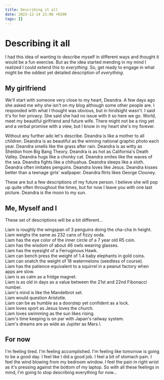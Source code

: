 ```yaml
---
title: Describing it all
date: 2023-12-14 21:06 +0200
tags: []
---
```


# Describing it all
I had this idea of wanting to describe myself in different ways and thought it would be a fun exercise. But as the idea started mending in my mind I realized I could extend this to _everything_. So, get ready to engage in what might be the oddest yet detailed description of _everything_.

## My girlfriend
We'll start with someone very close to my heart, Deandra. A few days ago she asked me why she isn't on my blog although some other people are. I responded with what I thought was obvious, but in hindsight wasn't. I said it's for her privacy. She said she had no issue with it so here we go. World, meet my beautiful girlfriend and future wife. There might not be a ring yet and a verbal promise with a view, but I know in my heart she's my forever.

Without any further ado let's describe. Deandra is like a mother to all children. Deandra is as beautiful as the winning national graphic photo each year. Deandra smells like the grass after rain. Deandra is as witty as Sheldon from Big Bang Theory. Deandra is as hot as California's Death Valley. Deandra hugs like a chonky cat. Deandra smiles like the waves of the sea. Deandra fights like a chihuahua. Deandra sleeps like a sloth. Deandra often imitates penguins. Deandra loves like Jesus. Deandra kisses better than a teenage girls' wallpaper. Deandra flirts likes George Clooney.

These are but a few descriptions of my future person. I believe she will pop up quite often throughout the times, but for now I leave you with one last picture. Deandra is the moon to my sun.

## Me, Myself and I
These set of descriptions will be a bit different...

Liam is roughly the wingspan of 3 penguins doing the cha-cha in height.\
Liam weighs the same as 232 cans of fizzy soda.\
Liam has the eye color of the inner circle of a 7 year old R5 coin.\
Liam has the wisdom of about 46 owls wearing glasses.\
Liam has the eyesight of a Ferruginous Hawk.\
Liam can bench press the weight of 1.4 baby elephants in gold coins.\
Liam can snatch the weight of 18 watermelons (seedless of course).\
Liam has the patience equivalent to a squirrel in a peanut factory when apps are slow.\
Liam is as calm as a fridge magnet.\
Liam is as old in days as a value between the 21st and 22nd Fibonacci number.\
Liam's mind is like the Mandelbrot set.\
Liam would question Aristotle.\
Liam can be as humble as a doorstep yet confident as a lock.\
Liam loves sport as Jesus loves the church.\
Liam loves swimming as the sun likes rising.\
Liam's time keeping is on par with Japan's railway system.\
Liam's dreams are as wide as Jupiter as Mars.\

## For now
I'm feeling tired. I'm feeling accomplished. I'm feeling like tomorrow is going to be a good day. I feel like I did a good job. I feel a bit of stomach pain. I feel the wind blowing from my bedroom window. I feel the pain in right wrist as it's pressing against the bottom of my laptop. So with all these feelings in mind, I'm going to stop describing everything for now...
